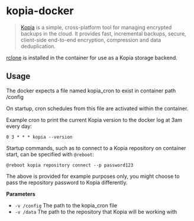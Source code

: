 # kopia-docker

> [Kopia](https://github.com/kopia/kopia) is a simple, cross-platform tool for managing encrypted backups in the cloud. It provides fast, incremental backups, secure, client-side end-to-end encryption, compression and data deduplication.

[rclone](https://github.com/rclone/rclone) is installed in the container for use as a Kopia storage backend.

## Usage

The docker expects a file named kopia_cron to exist in container path /config

On startup, cron schedules from this file are activated within the container.

Example cron to print the current Kopia version to the docker log at 3am every day:
```
0 3 * * * kopia --version
```

Startup commands, such as to connect to a Kopia repository on container start, can be specified with `@reboot`:
```
@reboot kopia repository connect --p password123
```

The above is provided for example purposes only, you might choose to pass the repository password to Kopia differently.

**Parameters**
* `-v /config` The path to the kopia_cron file
* `-v /data` The path to the repository that Kopia will be working with
